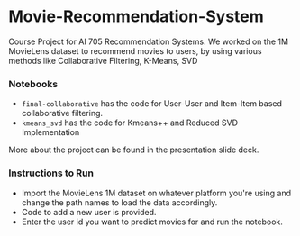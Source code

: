 # Movie-Recommendation-System
Course Project for AI 705 Recommendation Systems. We worked on the 1M MovieLens dataset to recommend movies to users, by using various methods like Collaborative Filtering, K-Means, SVD

### Notebooks
- `final-collaborative` has the code for User-User and Item-Item based collaborative filtering.
- `kmeans_svd` has the code for Kmeans++ and Reduced SVD Implementation

More about the project can be found in the presentation slide deck.

### Instructions to Run
- Import the MovieLens 1M dataset on whatever platform you're using and change the path names to load the data accordingly.
- Code to add a new user is provided.
- Enter the user id you want to predict movies for and run the notebook.

